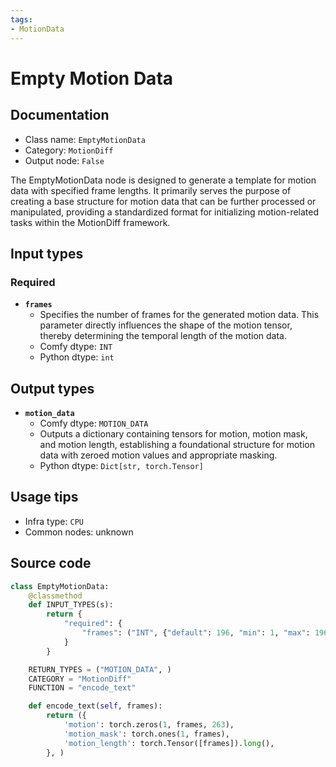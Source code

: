 ```yaml
---
tags:
- MotionData
---
```


# Empty Motion Data
## Documentation
- Class name: `EmptyMotionData`
- Category: `MotionDiff`
- Output node: `False`

The EmptyMotionData node is designed to generate a template for motion data with specified frame lengths. It primarily serves the purpose of creating a base structure for motion data that can be further processed or manipulated, providing a standardized format for initializing motion-related tasks within the MotionDiff framework.
## Input types
### Required
- **`frames`**
    - Specifies the number of frames for the generated motion data. This parameter directly influences the shape of the motion tensor, thereby determining the temporal length of the motion data.
    - Comfy dtype: `INT`
    - Python dtype: `int`
## Output types
- **`motion_data`**
    - Comfy dtype: `MOTION_DATA`
    - Outputs a dictionary containing tensors for motion, motion mask, and motion length, establishing a foundational structure for motion data with zeroed motion values and appropriate masking.
    - Python dtype: `Dict[str, torch.Tensor]`
## Usage tips
- Infra type: `CPU`
- Common nodes: unknown


## Source code
```python
class EmptyMotionData:
    @classmethod
    def INPUT_TYPES(s):
        return {
            "required": {
                "frames": ("INT", {"default": 196, "min": 1, "max": 196})
            }
        }

    RETURN_TYPES = ("MOTION_DATA", )
    CATEGORY = "MotionDiff"
    FUNCTION = "encode_text"

    def encode_text(self, frames):
        return ({
            'motion': torch.zeros(1, frames, 263),
            'motion_mask': torch.ones(1, frames),
            'motion_length': torch.Tensor([frames]).long(),
        }, )

```
